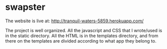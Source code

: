 swapster
========

The website is live at:
http://tranquil-waters-5859.herokuapp.com/

The project is well organized. All the javascript and CSS that I wrote/used is in the static directory. 
All the HTML is in the templates directory, and from there on the templates are divided according to what app they belong to.




